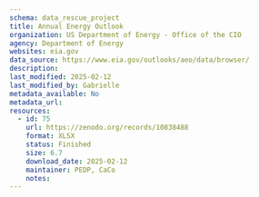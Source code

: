 ```yaml
---
schema: data_rescue_project 
title: Annual Energy Outlook
organization: US Department of Energy - Office of the CIO
agency: Department of Energy
websites: eia.gov
data_source: https://www.eia.gov/outlooks/aeo/data/browser/
description: 
last_modified: 2025-02-12
last_modified_by: Gabrielle
metadata_available: No
metadata_url: 
resources:
  - id: 75
    url: https://zenodo.org/records/10838488
    format: XLSX
    status: Finished
    size: 6.7
    download_date: 2025-02-12
    maintainer: PEDP, CaCo
    notes: 
---
```

